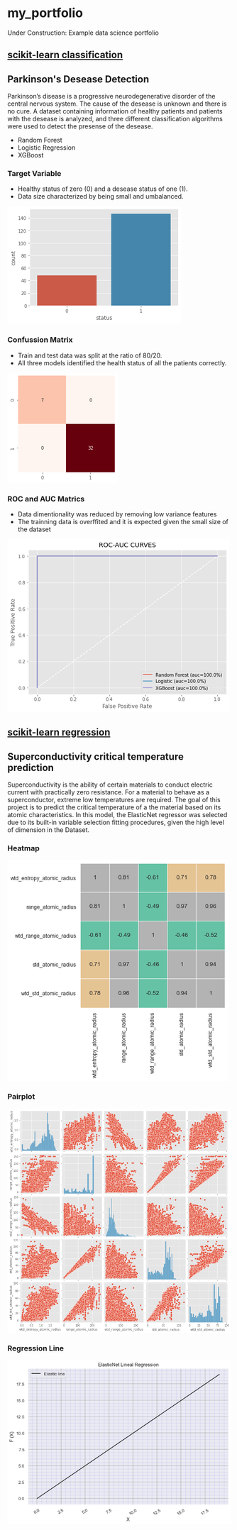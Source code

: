 # my_portfolio
Under Construction: Example data science portfolio

## [scikit-learn classification](https://github.com/JJSSEE/my_portfolio/blob/main/notebooks/Parkinson's%20Disease.ipynb)

## Parkinson's Desease Detection
Parkinson’s disease is a progressive neurodegenerative disorder of the central nervous system. The cause of the desease is unknown and there is no cure. A dataset containing information of healthy patients and patients with the desease is analyzed, and three different classification algorithms were used to detect the presense of the desease.
* Random Forest
* Logistic Regression
* XGBoost

### Target Variable
* Healthy status of zero (0) and a desease status of one (1).
* Data size characterized by being small and umbalanced.

![](https://github.com/JJSSEE/my_portfolio/blob/main/images/label_count.png)


### Confussion Matrix

* Train and test data was split at the ratio of 80/20.
* All three models identified the health status of all the patients correctly.

![](https://github.com/JJSSEE/my_portfolio/blob/main/images/heat_map.png)

### ROC and AUC Matrics

* Data dimentionality was reduced by removing low variance features 
* The trainning data is overffited and it is expected given the small size of the dataset


![](https://github.com/JJSSEE/my_portfolio/blob/main/images/roc_auc.png)

## [scikit-learn regression](https://github.com/JJSSEE/my_portfolio/blob/main/notebooks/Superconductivity_project.ipynb)

## Superconductivity critical temperature prediction

Superconductivity is the ability of certain materials to conduct electric current with practically zero resistance. For a material to behave as a superconductor, extreme low temperatures are required. The goal of this project is to predict the critical temperature of a the material based on its atomic characteristics. In this model, the ElasticNet regressor was selected due to its built-in variable selection fitting procedures, given the high level of dimension in the Dataset.


### Heatmap

![](https://github.com/JJSSEE/my_portfolio/blob/main/images/sup_heat.png)

### Pairplot

![](https://github.com/JJSSEE/my_portfolio/blob/main/images/pair_plot.png)

### Regression Line

![](https://github.com/JJSSEE/my_portfolio/blob/main/images/siperconductivity_regression.png)


